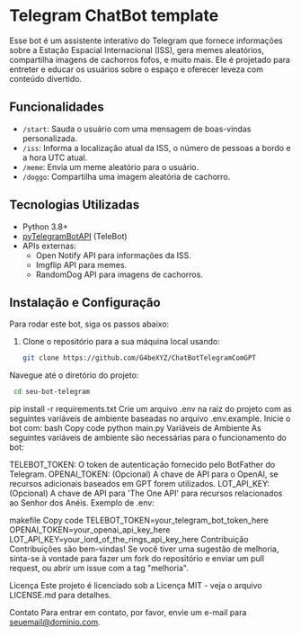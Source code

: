 # Telegram ChatBot template

Esse bot é um assistente interativo do Telegram que fornece informações sobre a Estação Espacial Internacional (ISS), gera memes aleatórios, compartilha imagens de cachorros fofos, e muito mais. Ele é projetado para entreter e educar os usuários sobre o espaço e oferecer leveza com conteúdo divertido.

## Funcionalidades

- `/start`: Sauda o usuário com uma mensagem de boas-vindas personalizada.
- `/iss`: Informa a localização atual da ISS, o número de pessoas a bordo e a hora UTC atual.
- `/meme`: Envia um meme aleatório para o usuário.
- `/doggo`: Compartilha uma imagem aleatória de cachorro.

## Tecnologias Utilizadas

- Python 3.8+
- [pyTelegramBotAPI](https://github.com/eternnoir/pyTelegramBotAPI) (TeleBot)
- APIs externas:
  - Open Notify API para informações da ISS.
  - Imgflip API para memes.
  - RandomDog API para imagens de cachorros.

## Instalação e Configuração

Para rodar este bot, siga os passos abaixo:

1. Clone o repositório para a sua máquina local usando:
   ```bash
   git clone https://github.com/G4beXYZ/ChatBotTelegramComGPT
   ```

Navegue até o diretório do projeto:
 ```bash
  cd seu-bot-telegram
  ```
pip install -r requirements.txt
Crie um arquivo .env na raiz do projeto com as seguintes variáveis de ambiente baseadas no arquivo .env.example.
Inicie o bot com:
bash
Copy code
python main.py
Variáveis de Ambiente
As seguintes variáveis de ambiente são necessárias para o funcionamento do bot:

TELEBOT_TOKEN: O token de autenticação fornecido pelo BotFather do Telegram.
OPENAI_TOKEN: (Opcional) A chave de API para o OpenAI, se recursos adicionais baseados em GPT forem utilizados.
LOT_API_KEY: (Opcional) A chave de API para 'The One API' para recursos relacionados ao Senhor dos Anéis.
Exemplo de .env:

makefile
Copy code
TELEBOT_TOKEN=your_telegram_bot_token_here
OPENAI_TOKEN=your_openai_api_key_here
LOT_API_KEY=your_lord_of_the_rings_api_key_here
Contribuição
Contribuições são bem-vindas! Se você tiver uma sugestão de melhoria, sinta-se à vontade para fazer um fork do repositório e enviar um pull request, ou abrir um issue com a tag "melhoria".

Licença
Este projeto é licenciado sob a Licença MIT - veja o arquivo LICENSE.md para detalhes.

Contato
Para entrar em contato, por favor, envie um e-mail para seuemail@dominio.com.
